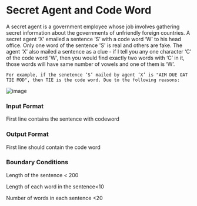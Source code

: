 # Secret Agent and Code Word
A secret agent is a government employee whose job involves gathering secret information about the governments of unfriendly foreign countries. A secret agent ‘X’ emailed a sentence ‘S’ with a code word ‘W’ to his head office. Only one word of the sentence 'S' is real and others are fake. The agent ‘X’ also mailed a sentence as a clue - if I tell you any one character ‘C’ of the code word 'W', then you would find exactly two words with ‘C’ in it, those words will have same number of vowels and one of them is ‘W’.

`For example, if the senetence ‘S’ mailed by agent ‘X’ is "AIM DUE OAT TIE MOD", then TIE is the code word. Due to the following reasons:`

![image](https://user-images.githubusercontent.com/115863770/224063122-7f272bfc-69e5-43e4-bbaa-39b017b03874.png)

### Input Format

First line contains the sentence with codeword

### Output Format

First line should contain the code word

### Boundary Conditions

Length of the sentence < 200

Length of each word in the sentence<10

Number of words in each sentence <20
